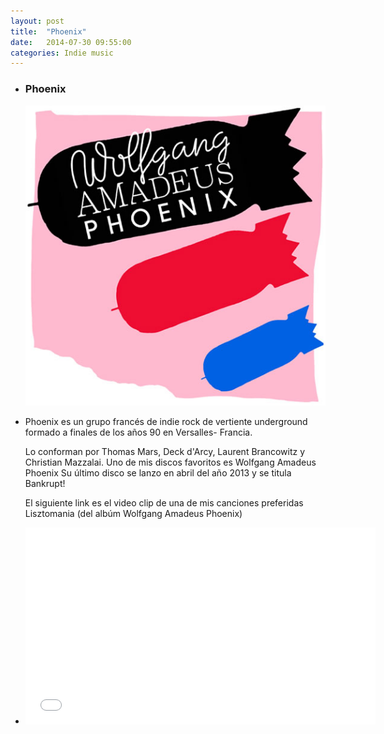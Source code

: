 ```yaml
---
layout: post
title:  "Phoenix"
date:   2014-07-30 09:55:00
categories: Indie music
---
```

<ul>
	<li>
          <h3>Phoenix</h3>
          <img src="images/phoenix.jpg" alt="Tapa del disco de Wolfgang Amadeus Phoenix">
      </li>
      <li>
          <p>
              Phoenix es un grupo francés de indie rock de vertiente underground formado a finales de los años 90 en Versalles- Francia.
          </p>
          <p>
              Lo conforman por Thomas Mars, Deck d'Arcy, Laurent Brancowitz y Christian Mazzalai.
              Uno de mis discos favoritos es Wolfgang Amadeus Phoenix
              Su último disco se lanzo en abril del año 2013 y se titula Bankrupt!
          </p>
          <p>
              El siguiente link es el video clip de una de mis canciones preferidas Lisztomania (del albúm Wolfgang Amadeus Phoenix)        
          </p>
      </li>
      <li>
          <iframe width="560" height="315" src="//www.youtube-nocookie.com/embed/4BJDNw7o6so" frameborder="0" allowfullscreen></iframe>
          <!--a href="https://www.youtube.com/watch?v=4BJDNw7o6so">Link a video clip Lisztomania-Phoenix</a-->
      </li>
  </ul>

